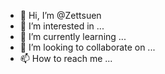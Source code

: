 - 👋 Hi, I’m @Zettsuen
- 👀 I’m interested in ...
- 🌱 I’m currently learning ...
- 💞️ I’m looking to collaborate on ...
- 📫 How to reach me ...

<!---
Zettsuen/Zettsuen is a ✨ special ✨ repository because its `README.md` (this file) appears on your GitHub profile.
You can click the Preview link to take a look at your changes.
--->
